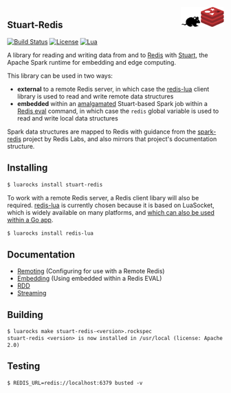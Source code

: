 <img align="right" src="stuart-redis.png" width="100">

## Stuart-Redis

[![Build Status](https://travis-ci.org/BixData/stuart-redis.svg?branch=master)](https://travis-ci.org/BixData/stuart-redis)
[![License](http://img.shields.io/badge/Licence-Apache%202.0-blue.svg)](LICENSE)
[![Lua](https://img.shields.io/badge/Lua-5.1%20|%205.2%20|%205.3%20|%20JIT%202.0%20|%20JIT%202.1%20-blue.svg)]()

A library for reading and writing data from and to [Redis](https://redis.io) with [Stuart](https://github.com/BixData/stuart), the Apache Spark runtime for embedding and edge computing.

This library can be used in two ways:

* __external__ to a remote Redis server, in which case the [redis-lua](https://luarocks.org/modules/nrk/redis-lua) client library is used to read and write remote data structures
* __embedded__ within an [amalgamated](https://github.com/BixData/lua-amalg-redis) Stuart-based Spark job within a [Redis eval](https://redis.io/commands/eval) command, in which case the `redis` global variable is used to read and write local data structures

Spark data structures are mapped to Redis with guidance from the [spark-redis](https://github.com/RedisLabs/spark-redis) project by Redis Labs, and also mirrors that project's documentation structure.

## Installing

```sh
$ luarocks install stuart-redis
```

To work with a remote Redis server, a Redis client libary will also be required. [redis-lua](https://luarocks.org/modules/nrk/redis-lua) is currently chosen because it is based on LuaSocket, which is widely available on many platforms, and [which can also be used within a Go app](https://github.com/BixData/gluasocket).

```sh
$ luarocks install redis-lua
```

## Documentation

* [Remoting](./doc/remoting.md) (Configuring for use with a Remote Redis)
* [Embedding](./doc/embedding.md) (Using embedded within a Redis EVAL)
* [RDD](./doc/rdd.md)
* [Streaming](./doc/streaming.md)

## Building

```
$ luarocks make stuart-redis-<version>.rockspec
stuart-redis <version> is now installed in /usr/local (license: Apache 2.0)
```

## Testing

```
$ REDIS_URL=redis://localhost:6379 busted -v
```

